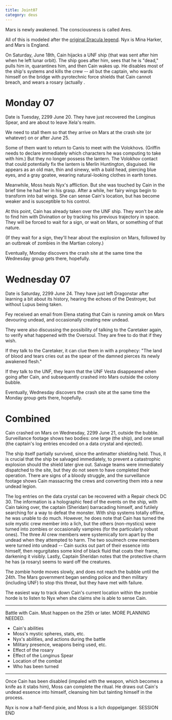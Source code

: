 ```yaml
---
title: Joint07
category: deus
---
```

Mars is newly awakened. The consciousness is called Ares.

All of this is modeled after the [original Dracula legend](http://education.yahoo.com/homework_help/cliffsnotes/dracula/22.html). Nyx is Mina Harker, and Mars is England.

On Saturday, June 18th, Cain hijacks a UNF ship (that was sent after him when he left lunar orbit). The ship goes after him, sees that he is &quot;dead,&quot; pulls him in, quarantines him, and then Cain wakes up. He disables most of the ship's systems and kills the crew -- all but the captain, who wards himself on the bridge with pyrotechnic force shields that Cain cannot breach, and wears a rosary (actually .


# Monday 07

Date is Tuesday, 2299 June 20. They have just recovered the Longinus Spear, and are about to leave Xela's realm.

We need to stall them so that they arrive on Mars at the crash site (or whatever) on or after June 25.

Some of them want to return to Canis to meet with the Volokhovs. (Griffin needs to declare immediately which characters he was computing to take with him.) But they no longer possess the lantern. The Volokhov contact that could potentially fix the lantern is Merlin Huntington, disguised. He appears as an old man, thin and sinewy, with a bald head, piercing blue eyes, and a gray goatee, wearing natural-looking clothes in earth tones.

Meanwhile, Moss heals Nyx's affliction. But she was touched by Cain in the brief time he had her in his grasp. After a while, her fairy wings begin to transform into bat wings. She can sense Cain's location, but has become weaker and is susceptible to his control.

At this point, Cain has already taken over the UNF ship. They won't be able to find him with Divination or by tracking his previous trajectory in space. They will be forced to wait for a sign, or wait on Mars, or something of that nature.

(If they wait for a sign, they'll hear about the explosion on Mars, followed by an outbreak of zombies in the Martian colony.)

Eventually, Monday discovers the crash site at the same time the Wednesday group gets there, hopefully.


# Wednesday 07

Date is Saturday, 2299 June 24. They have just left Dragonstar after learning a bit about its history, hearing the echoes of the Destroyer, but without Lupus being taken.

Fey received an email from Elena stating that Cain is running amok on Mars devouring undead, and occasionally creating new undead.

They were also discussing the possibility of talking to the Caretaker again, to verify what happened with the Oversoul. They are free to do that if they wish.

If they talk to the Caretaker, it can clue them in with a prophecy: &quot;The land of blood and tears cries out as the spear of the damned pierces its newly awakened flesh.&quot;

If they talk to the UNF, they learn that the UNF Vesta disappeared when going after Cain, and subsequently crashed into Mars outside the colony bubble.

Eventually, Wednesday discovers the crash site at the same time the Monday group gets there, hopefully.


# Combined

Cain crashed on Mars on Wednesday, 2299 June 21, outside the bubble. Surveillance footage shows two bodies: one large (the ship), and one small (the captain's log entries encoded on a data crystal and ejected).

The ship itself partially survived, since the antimatter shielding held. Thus, it is crucial that the ship be salvaged immediately, to prevent a catastrophic explosion should the shield later give out. Salvage teams were immediately dispatched to the site, but they do not seem to have completed their operation. There are signs of a bloody struggle, and the surveillance footage shows Cain massacring the crews and converting them into a new undead legion.

The log entries on the data crystal can be recovered with a Repair check DC 30. The information is a holographic feed of the events on the ship, with Cain taking over, the captain (Sheridan) barracading himself, and futilely searching for a way to defeat the monster. With ship systems totally offline, he was unable to do much. However, he does note that Cain has turned the sole mystic crew member into a lich, but the others (non-mystics) were turned into zombies or occasionally vampires (for the particularly robust ones). The three AI crew members were systemically torn apart by the undead when they attempted to harm. The two soulmech crew members were turned into undead -- Cain sucks out part of their essence into himself, then regurgitates some kind of black fluid that coats their frame, darkening it visibly. Lastly, Captain Sheridan notes that the protective charm he has (a rosary) seems to ward off the creatures.

The zombie horde moves slowly, and does not reach the bubble until the 24th. The Mars government began sending police and then military (including UNF) to stop this threat, but they have met with failure.

The easiest way to track down Cain's current location within the zombie horde is to listen to Nyx when she claims she is able to sense Cain.

-----

Battle with Cain. Must happen on the 25th or later. MORE PLANNING NEEDED.
* Cain's abilities
* Moss's mystic spheres, stats, etc.
* Nyx's abilities, and actions during the battle
* Military presence, weapons being used, etc.
* Effect of the rosary
* Effect of the Longinus Spear
* Location of the combat
* Who has been turned

-----

Once Cain has been disabled (impaled with the weapon, which becomes a knife as it stabs him), Moss can complete the ritual. He draws out Cain's undead essence into himself, cleansing him but tainting himself in the process.

Nyx is now a half-fiend pixie, and Moss is a lich doppelganger. SESSION END
